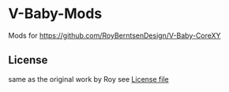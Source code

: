 # V-Baby-Mods
Mods for https://github.com/RoyBerntsenDesign/V-Baby-CoreXY

## License
same as the original work by Roy see [License file](./LICENSE)
